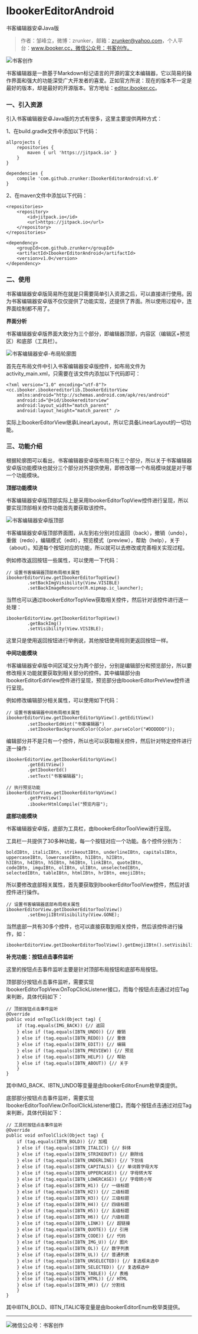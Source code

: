 # IbookerEditorAndroid
书客编辑器安卓Java版

>作者：邹峰立，微博：zrunker，邮箱：zrunker@yahoo.com，个人平台：www.ibooker.cc，微信公众号：书客创作。

![书客创作](http://www.ibookerfile.cc/upload/images/acontents/1_1519218464761acontentimage.jpg)

书客编辑器是一款基于Markdown标记语言的开源的富文本编辑器，它以简易的操作界面和强大的功能深受广大开发者的喜爱。正如官方所说：现在的版本不一定是最好的版本，却是最好的开源版本。官方地址：[editor.ibooker.cc](editor.ibooker.cc)。

### 一、引入资源

引入书客编辑器安卓Java版的方式有很多，这里主要提供两种方式：

1、在build.gradle文件中添加以下代码：
```
allprojects {
	repositories {
		maven { url 'https://jitpack.io' }
	}
}
```
```
dependencies {
	compile 'com.github.zrunker:IbookerEditorAndroid:v1.0'
}
```
2、在maven文件中添加以下代码：
```
<repositories>
	<repository>
		<id>jitpack.io</id>
		<url>https://jitpack.io</url>
	</repository>
</repositories>
```
```
<dependency>
	<groupId>com.github.zrunker</groupId>
	<artifactId>IbookerEditorAndroid</artifactId>
	<version>v1.0</version>
</dependency>
```

### 二、使用

书客编辑器安卓版简易所在就是只需要简单引入资源之后，可以直接进行使用。因为书客编辑器安卓版不仅仅提供了功能实现，还提供了界面。所以使用过程中，连界面绘制都不用了。

**界面分析**

书客编辑器安卓版界面大致分为三个部分，即编辑器顶部，内容区（编辑区+预览区）和底部（工具栏）。

![书客编辑器安卓-布局轮廓图](http://www.ibookerfile.cc/upload/images/acontents/1_1519357061065acontentimage.jpg)

首先在布局文件中引入书客编辑器安卓版控件，如布局文件为activity_main.xml，只需要在该文件内添加以下代码即可：

```
<?xml version="1.0" encoding="utf-8"?>
<cc.ibooker.ibookereditorlib.IbookerEditorView
    xmlns:android="http://schemas.android.com/apk/res/android"
    android:id="@+id/ibookereditorview"
    android:layout_width="match_parent"
    android:layout_height="match_parent" />
```
实际上IbookerEditorView继承LinearLayout，所以它具备LinearLayout的一切功能。

### 三、功能介绍

根据轮廓图可以看出，书客编辑器安卓版布局只有三个部分，所以关于书客编辑器安卓版功能模块也就分三个部分对外提供使用，即修改哪一个布局模块就是对于哪一个功能模块。

**顶部功能模块**

书客编辑器安卓版顶部实际上是采用IbookerEditorTopView控件进行呈现，所以要实现顶部相关控件功能首先要获取该控件。

![书客编辑器安卓版顶部](http://www.ibookerfile.cc/upload/images/acontents/1_1519360429393acontentimage.jpg)

书客编辑器安卓版顶部界面图，从左到右分别对应返回（back），撤销（undo），重做（redo），编辑模式（edit），预览模式（preview），帮助（help），关于（about）。知道每个按钮对应的功能，所以就可以去修改或完善相关实现过程。

例如修改返回按钮一些属性，可以使用一下代码：
```
// 设置书客编辑器顶部布局相关属性
ibookerEditorView.getIbookerEditorTopView()
        .setBackImgVisibility(View.VISIBLE)
        .setBackImageResource(R.mipmap.ic_launcher);
```

当然也可以通过IbookerEditorTopView获取相关控件，然后针对该控件进行逐一处理：
```
ibookerEditorView.getIbookerEditorTopView()
        .getBackImg()
        .setVisibility(View.VISIBLE);
```
这里只是使用返回按钮进行举例说，其他按钮使用规则更返回按钮一样。

**中间功能模块**

书客编辑器安卓版中间区域又分为两个部分，分别是编辑部分和预览部分，所以要修改相关功能就要获取到相关部分的控件。其中编辑部分由IbookerEditorEditView控件进行呈现，预览部分由IbookerEditorPreView控件进行呈现。

例如修改编辑部分相关属性，可以使用如下代码：
```
// 设置书客编辑器中间布局相关属性
ibookerEditorView.getIbookerEditorVpView().getEditView()
        .setIbookerEdHint("书客编辑器")
        .setIbookerBackgroundColor(Color.parseColor("#DDDDDD"));
```
编辑部分并不是只有一个控件，所以也可以获取相关控件，然后针对特定控件进行逐一操作：
```
ibookerEditorView.getIbookerEditorVpView()
        .getEditView()
        .getIbookerEd()
        .setText("书客编辑器");
```
```
// 执行预览功能
ibookerEditorView.getIbookerEditorVpView()
        .getPreView()
        .ibookerHtmlCompile("预览内容");
```
**底部功能模块**

书客编辑器安卓版，底部为工具栏，由IbookerEditorToolView进行呈现。

工具栏一共提供了30多种功能，每一个按钮对应一个功能。各个控件分别为：
```
boldIBtn, italicIBtn, strikeoutIBtn, underlineIBtn, capitalsIBtn, 
uppercaseIBtn, lowercaseIBtn, h1IBtn, h2IBtn, 
h3IBtn, h4IBtn, h5IBtn, h6IBtn, linkIBtn, quoteIBtn, 
codeIBtn, imguIBtn, olIBtn, ulIBtn, unselectedIBtn, 
selectedIBtn, tableIBtn, htmlIBtn, hrIBtn, emojiIBtn;
```
所以要修改底部相关属性，首先要获取到IbookerEditorToolView控件，然后对该控件进行操作。
```
// 设置书客编辑器底部布局相关属性
ibookerEditorView.getIbookerEditorToolView()
        .setEmojiIBtnVisibility(View.GONE);
```
当然底部一共有30多个控件，也可以直接获取到相关控件，然后该控件进行操作，如：
```
ibookerEditorView.getIbookerEditorToolView().getEmojiIBtn().setVisibility(View.GONE);
```

**补充功能：按钮点击事件监听**

这里的按钮点击事件监听主要是针对顶部布局按钮和底部布局按钮。

顶部部分按钮点击事件监听，需要实现IbookerEditorTopView.OnTopClickListener接口，而每个按钮点击通过对应Tag来判断，具体代码如下：

```
// 顶部按钮点击事件监听
@Override
public void onTopClick(Object tag) {
    if (tag.equals(IMG_BACK)) {// 返回
    } else if (tag.equals(IBTN_UNDO)) {// 撤销
    } else if (tag.equals(IBTN_REDO)) {// 重做
    } else if (tag.equals(IBTN_EDIT)) {// 编辑
    } else if (tag.equals(IBTN_PREVIEW)) {// 预览
    } else if (tag.equals(IBTN_HELP)) {// 帮助
    } else if (tag.equals(IBTN_ABOUT)) {// 关于
    }
}
```
其中IMG_BACK、IBTN_UNDO等变量是由IbookerEditorEnum枚举类提供。

底部部分按钮点击事件监听，需要实现IbookerEditorToolView.OnToolClickListener接口，而每个按钮点击通过对应Tag来判断，具体代码如下：

```
// 工具栏按钮点击事件监听
@Override
public void onToolClick(Object tag) {
    if (tag.equals(IBTN_BOLD)) {// 加粗
    } else if (tag.equals(IBTN_ITALIC)) {// 斜体
    } else if (tag.equals(IBTN_STRIKEOUT)) {// 删除线
    } else if (tag.equals(IBTN_UNDERLINE)) {// 下划线
    } else if (tag.equals(IBTN_CAPITALS)) {// 单词首字母大写
    } else if (tag.equals(IBTN_UPPERCASE)) {// 字母转大写
    } else if (tag.equals(IBTN_LOWERCASE)) {// 字母转小写
    } else if (tag.equals(IBTN_H1)) {// 一级标题
    } else if (tag.equals(IBTN_H2)) {// 二级标题
    } else if (tag.equals(IBTN_H3)) {// 三级标题
    } else if (tag.equals(IBTN_H4)) {// 四级标题
    } else if (tag.equals(IBTN_H5)) {// 五级标题
    } else if (tag.equals(IBTN_H6)) {// 六级标题
    } else if (tag.equals(IBTN_LINK)) {// 超链接
    } else if (tag.equals(IBTN_QUOTE)) {// 引用
    } else if (tag.equals(IBTN_CODE)) {// 代码
    } else if (tag.equals(IBTN_IMG_U)) {// 图片
    } else if (tag.equals(IBTN_OL)) {// 数字列表
    } else if (tag.equals(IBTN_UL)) {// 普通列表
    } else if (tag.equals(IBTN_UNSELECTED)) {// 复选框未选中
    } else if (tag.equals(IBTN_SELECTED)) {// 复选框选中
    } else if (tag.equals(IBTN_TABLE)) {// 表格
    } else if (tag.equals(IBTN_HTML)) {// HTML
    } else if (tag.equals(IBTN_HR)) {// 分割线
    }
}
```
其中IBTN_BOLD、IBTN_ITALIC等变量是由IbookerEditorEnum枚举类提供。

----------
![微信公众号：书客创作](http://www.ibookerfile.cc/upload/images/acontents/1_1519225707363acontentimage.jpg)
